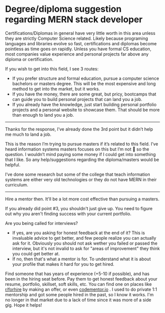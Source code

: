 # Degree/diploma suggestion regarding MERN stack developer

Certifications/Diplomas in general have very little worth in this area unless they are strictly Computer Science related. Likely because programing languages and libraries evolve so fast, certifications and diplomas become pointless as time goes on rapidly. Unless you have formal CS education, most companies value experience and personal projects far above any diploma or certification.

If you wish to get into this field, I see 3 routes:

- If you prefer structure and formal education, pursue a computer science bachelors or masters degree. This will be the most expensive and long method to get into the market, but it works.
- If you have the money, there are some great, but pricy, bootcamps that can guide you to build personal projects that can land you a job.
- If you already have the knowledge, just start building personal portfolio projects and a personal website to showcase them. That should be more than enough to land you a job.
* * *
Thanks for the response, I’ve already done the 3rd point but it didn’t help me much to land a job.

This is the reason I’m trying to pursue masters if it’s related to this field. I’ve heard information systems masters focuses on this but I’m not 💯 so the question. I wouldn’t mind paying some money if I could get into something that I like. So any help/suggestions regarding the diploma/masters would be helpful.

I’ve done some research but some of the college that teach information systems are either very old technologies or they do not have MERN in their curriculum.
* * *
Hire a mentor then. It'll be a lot more cost effective than pursuing a masters.

If you already did point #3, you shouldn't just give up. You need to figure out why you aren't finding success with your current portfolio.

Are you being called for interviews?

- If yes, are you asking for honest feedback at the end of it? This is invaluable advice to get better, and few people realize you can actually ask for it. Obviously you should not ask wether you failed or passed the interview, but it's not invalid to ask for "areas of improvement" they think you could get better at.
- If no, then that's what a mentor is for. To understand what it is about your profile that makes it hard for you to get hired.

Find someone that has years of experience (+5-10 if possible), and has been in the hiring seat before. Pay them to get honest feedback about your resume, portfolio, skillset, soft skills, etc. You can find one on places like [r/forhire](https://www.reddit.com/r/forhire/) by making an offer, or even [codementor.io](https://codementor.io/) . I used to do private 1:1 mentorship and got some people hired in the past, so I know it works. I'm no longer in that market due to a lack of time since it was more of a side gig. Hope it helps!